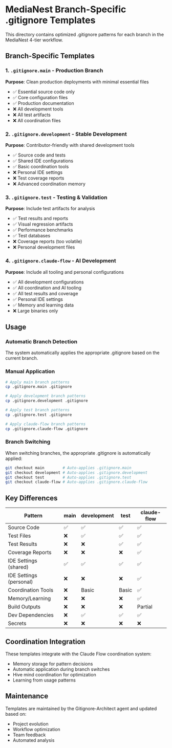 # MediaNest Branch-Specific .gitignore Templates

This directory contains optimized .gitignore patterns for each branch in the MediaNest 4-tier workflow.

## Branch-Specific Templates

### 1. `.gitignore.main` - Production Branch
**Purpose**: Clean production deployments with minimal essential files
- ✅ Essential source code only
- ✅ Core configuration files
- ✅ Production documentation
- ❌ All development tools
- ❌ All test artifacts
- ❌ All coordination files

### 2. `.gitignore.development` - Stable Development
**Purpose**: Contributor-friendly with shared development tools
- ✅ Source code and tests
- ✅ Shared IDE configurations
- ✅ Basic coordination tools
- ❌ Personal IDE settings
- ❌ Test coverage reports
- ❌ Advanced coordination memory

### 3. `.gitignore.test` - Testing & Validation
**Purpose**: Include test artifacts for analysis
- ✅ Test results and reports
- ✅ Visual regression artifacts
- ✅ Performance benchmarks
- ✅ Test databases
- ❌ Coverage reports (too volatile)
- ❌ Personal development files

### 4. `.gitignore.claude-flow` - AI Development
**Purpose**: Include all tooling and personal configurations
- ✅ All development configurations
- ✅ All coordination and AI tooling
- ✅ All test results and coverage
- ✅ Personal IDE settings
- ✅ Memory and learning data
- ❌ Large binaries only

## Usage

### Automatic Branch Detection
The system automatically applies the appropriate .gitignore based on the current branch.

### Manual Application
```bash
# Apply main branch patterns
cp .gitignore.main .gitignore

# Apply development branch patterns  
cp .gitignore.development .gitignore

# Apply test branch patterns
cp .gitignore.test .gitignore

# Apply claude-flow branch patterns
cp .gitignore.claude-flow .gitignore
```

### Branch Switching
When switching branches, the appropriate .gitignore is automatically applied:
```bash
git checkout main        # Auto-applies .gitignore.main
git checkout development # Auto-applies .gitignore.development
git checkout test        # Auto-applies .gitignore.test
git checkout claude-flow # Auto-applies .gitignore.claude-flow
```

## Key Differences

| Pattern | main | development | test | claude-flow |
|---------|------|-------------|------|-------------|
| Source Code | ✅ | ✅ | ✅ | ✅ |
| Test Files | ❌ | ✅ | ✅ | ✅ |
| Test Results | ❌ | ❌ | ✅ | ✅ |
| Coverage Reports | ❌ | ❌ | ❌ | ✅ |
| IDE Settings (shared) | ✅ | ✅ | ✅ | ✅ |
| IDE Settings (personal) | ❌ | ❌ | ❌ | ✅ |
| Coordination Tools | ❌ | Basic | Basic | ✅ |
| Memory/Learning | ❌ | ❌ | ❌ | ✅ |
| Build Outputs | ❌ | ❌ | ❌ | Partial |
| Dev Dependencies | ❌ | ✅ | ✅ | ✅ |
| Secrets | ❌ | ❌ | ❌ | ❌ |

## Coordination Integration

These templates integrate with the Claude Flow coordination system:
- Memory storage for pattern decisions
- Automatic application during branch switches
- Hive mind coordination for optimization
- Learning from usage patterns

## Maintenance

Templates are maintained by the Gitignore-Architect agent and updated based on:
- Project evolution
- Workflow optimization
- Team feedback
- Automated analysis